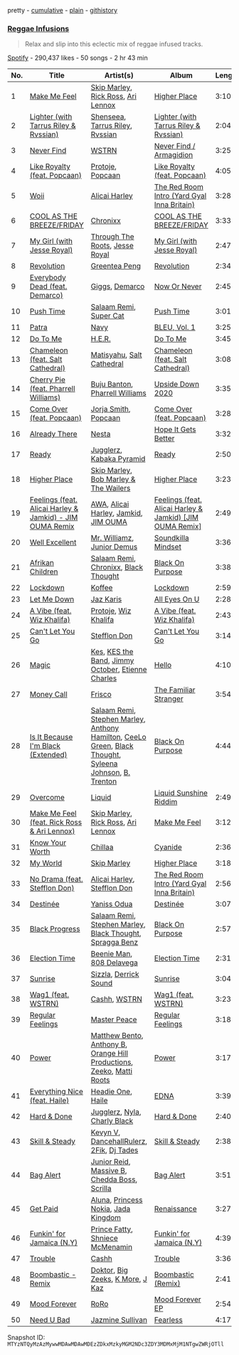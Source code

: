 pretty - [cumulative](/playlists/cumulative/37i9dQZF1DWSkkUxEhrBdF.md) - [plain](/playlists/plain/37i9dQZF1DWSkkUxEhrBdF) - [githistory](https://github.githistory.xyz/mackorone/spotify-playlist-archive/blob/main/playlists/plain/37i9dQZF1DWSkkUxEhrBdF)

### [Reggae Infusions](https://open.spotify.com/playlist/37i9dQZF1DWSkkUxEhrBdF)

> Relax and slip into this eclectic mix of reggae infused tracks.

[Spotify](https://open.spotify.com/user/spotify) - 290,437 likes - 50 songs - 2 hr 43 min

| No. | Title | Artist(s) | Album | Length |
|---|---|---|---|---|
| 1 | [Make Me Feel](https://open.spotify.com/track/7AMZspzuS0GTepZu4EBc9f) | [Skip Marley](https://open.spotify.com/artist/4ryoUS0W8qXokfMxrlJt6O), [Rick Ross](https://open.spotify.com/artist/1sBkRIssrMs1AbVkOJbc7a), [Ari Lennox](https://open.spotify.com/artist/1vaQ6v3pOFxAIrFoPrAcom) | [Higher Place](https://open.spotify.com/album/3LrRzezQmsqxC2eyqVvdAr) | 3:10 |
| 2 | [Lighter \(with Tarrus Riley & Rvssian\)](https://open.spotify.com/track/1AAkIj1NSdpaoOZYctGnrg) | [Shenseea](https://open.spotify.com/artist/1OFOShsIbhy1l5x73yuVyB), [Tarrus Riley](https://open.spotify.com/artist/4frHO7KPcfMjhnVdIMJ98c), [Rvssian](https://open.spotify.com/artist/1fctva4kpRbg2k3v7kwRuS) | [Lighter \(with Tarrus Riley & Rvssian\)](https://open.spotify.com/album/11FhJslAwiGqGYP2TLOVBq) | 2:04 |
| 3 | [Never Find](https://open.spotify.com/track/3XdmxkGq16K3L1VcKChi57) | [WSTRN](https://open.spotify.com/artist/5nSAh3wlH7VaqpnkiMjzDs) | [Never Find / Armagidion](https://open.spotify.com/album/2L9yHTn8KvFuPKvMvPGAET) | 3:25 |
| 4 | [Like Royalty \(feat\. Popcaan\)](https://open.spotify.com/track/4ezz5XTWn8PPTuDagSM8pH) | [Protoje](https://open.spotify.com/artist/7BGR8y1VZAWK2oR4zD9COr), [Popcaan](https://open.spotify.com/artist/62DmErcU7dqZbJaDqwsqzR) | [Like Royalty \(feat\. Popcaan\)](https://open.spotify.com/album/1vRu5xDjU8UI01GFdvWrnP) | 4:05 |
| 5 | [Woii](https://open.spotify.com/track/10J8eHB9Yajz8NODmjpjvt) | [Alicai Harley](https://open.spotify.com/artist/4HIgMgldxGG0v8nSDWJrnh) | [The Red Room Intro \(Yard Gyal Inna Britain\)](https://open.spotify.com/album/0x2r34IBmG1VXaOZK7TRTH) | 3:28 |
| 6 | [COOL AS THE BREEZE/FRIDAY](https://open.spotify.com/track/68Hl1nI7Ico8cgwkBtA9Fg) | [Chronixx](https://open.spotify.com/artist/2oZcMYiKpjaA2Et5mU3RPP) | [COOL AS THE BREEZE/FRIDAY](https://open.spotify.com/album/6q8ljQkUDzmBIrEqqXIB8m) | 3:33 |
| 7 | [My Girl \(with Jesse Royal\)](https://open.spotify.com/track/7aoFX5COiBtWVtPrICoIPN) | [Through The Roots](https://open.spotify.com/artist/3kXFPAfFzG0LrudmtGM6Yc), [Jesse Royal](https://open.spotify.com/artist/4aXUVIuNCDbLoRAYfuVDi1) | [My Girl \(with Jesse Royal\)](https://open.spotify.com/album/7oJPNVO1uedU2le7WqIFFq) | 2:47 |
| 8 | [Revolution](https://open.spotify.com/track/3FkhhQ3raWD4sMZBttYqzq) | [Greentea Peng](https://open.spotify.com/artist/5z9wLR0RGBcWMXr4fCZW0K) | [Revolution](https://open.spotify.com/album/1e6ABIXpYwNkTzaaJ5SHD0) | 2:34 |
| 9 | [Everybody Dead \(feat\. Demarco\)](https://open.spotify.com/track/5lBbcqyb8yJ0XRYF6Dw8tb) | [Giggs](https://open.spotify.com/artist/3S0tlB4fE7ChxI2pWz8Xip), [Demarco](https://open.spotify.com/artist/0af5VM6xubf8EXKvoG35x6) | [Now Or Never](https://open.spotify.com/album/5REuIeh4EBrkU0Nrz3n5jT) | 2:45 |
| 10 | [Push Time](https://open.spotify.com/track/4qeMtlPANjhEHKWm3VhmyK) | [Salaam Remi](https://open.spotify.com/artist/0rlS0SzVFk8BoiAW0fGBbN), [Super Cat](https://open.spotify.com/artist/7hHDN8REbPLpv46ROortOM) | [Push Time](https://open.spotify.com/album/0hG4yN1bfY9KhQcnUTQSDG) | 3:01 |
| 11 | [Patra](https://open.spotify.com/track/6NABMkgjXgSbJvSmX0qg46) | [Navy](https://open.spotify.com/artist/5lcuEyOhY94UGnsCgzTFao) | [BLEU, Vol\. 1](https://open.spotify.com/album/3latFGBYveRAfvYRDIVDYe) | 3:25 |
| 12 | [Do To Me](https://open.spotify.com/track/0CmQgwV3Bmzh9nZb9TNVEI) | [H.E.R.](https://open.spotify.com/artist/3Y7RZ31TRPVadSFVy1o8os) | [Do To Me](https://open.spotify.com/album/6b9SrV7fOCmUubzvBQvRVg) | 3:45 |
| 13 | [Chameleon \(feat\. Salt Cathedral\)](https://open.spotify.com/track/0DcmjBeZnsf97sdVsTgqIk) | [Matisyahu](https://open.spotify.com/artist/5eyMzR1hYiEZtN2c9ly2kw), [Salt Cathedral](https://open.spotify.com/artist/1HhSYZFNNPTTZuOlSfZUJP) | [Chameleon \(feat\. Salt Cathedral\)](https://open.spotify.com/album/5z0NKs8Nb8dAPfZywEJjAi) | 3:08 |
| 14 | [Cherry Pie \(feat\. Pharrell Williams\)](https://open.spotify.com/track/5qEkTgdOkGbGiy00IPuEFo) | [Buju Banton](https://open.spotify.com/artist/4wLAjfeqAsV66AocWNcowA), [Pharrell Williams](https://open.spotify.com/artist/2RdwBSPQiwcmiDo9kixcl8) | [Upside Down 2020](https://open.spotify.com/album/0gZau2nRsooGhfgul60N4l) | 3:35 |
| 15 | [Come Over \(feat\. Popcaan\)](https://open.spotify.com/track/58mtgcQVZ56NgWHKsN94nD) | [Jorja Smith](https://open.spotify.com/artist/1CoZyIx7UvdxT5c8UkMzHd), [Popcaan](https://open.spotify.com/artist/62DmErcU7dqZbJaDqwsqzR) | [Come Over \(feat\. Popcaan\)](https://open.spotify.com/album/6sYqQ3Pem0Ml376lKx545S) | 3:28 |
| 16 | [Already There](https://open.spotify.com/track/7pWE9Saa0N4wUZZXBZPZVY) | [Nesta](https://open.spotify.com/artist/0TWVX68OyQscge2TZzChPx) | [Hope It Gets Better](https://open.spotify.com/album/7p9pChA6KBpvqq8En6bE9B) | 3:32 |
| 17 | [Ready](https://open.spotify.com/track/6VDgMJdCeStxNkwBr6AQB3) | [Jugglerz](https://open.spotify.com/artist/5dM0ApSI0k1TcOseiik0sY), [Kabaka Pyramid](https://open.spotify.com/artist/10p1CDVyRIkR2ybAu7SbVH) | [Ready](https://open.spotify.com/album/4vDMTgy7svuDfJK5nXHPtu) | 2:50 |
| 18 | [Higher Place](https://open.spotify.com/track/6jQB97LaIftgb81KhkisXl) | [Skip Marley](https://open.spotify.com/artist/4ryoUS0W8qXokfMxrlJt6O), [Bob Marley & The Wailers](https://open.spotify.com/artist/2QsynagSdAqZj3U9HgDzjD) | [Higher Place](https://open.spotify.com/album/3LrRzezQmsqxC2eyqVvdAr) | 3:23 |
| 19 | [Feelings \(feat\. Alicai Harley & Jamkid\) \- JIM OUMA Remix](https://open.spotify.com/track/5VhyyFcqviM5GP4tyyvTaM) | [AWA](https://open.spotify.com/artist/0dR988NNn8lrFhXTOxyJfZ), [Alicai Harley](https://open.spotify.com/artist/4HIgMgldxGG0v8nSDWJrnh), [Jamkid](https://open.spotify.com/artist/1AXqKV1nhx3eMcHzD5pNVx), [JIM OUMA](https://open.spotify.com/artist/0Q7lBZA5qBXAvkSVS4Ytt7) | [Feelings \(feat\. Alicai Harley & Jamkid\) \[JIM OUMA Remix\]](https://open.spotify.com/album/0PLR56CJlrhyskk6UCye6M) | 2:49 |
| 20 | [Well Excellent](https://open.spotify.com/track/2Hx9cYkT5WGVEwx0CgZluk) | [Mr\. Williamz](https://open.spotify.com/artist/3iL52u3kr14P6cTpB0VuEs), [Junior Demus](https://open.spotify.com/artist/5IFrtFQVF41xZVKgfCtnlj) | [Soundkilla Mindset](https://open.spotify.com/album/43b7p4ETTf4892gZ3UmO8K) | 3:36 |
| 21 | [Afrikan Children](https://open.spotify.com/track/4c8z56rvgeuTfJ7Pm9XGeE) | [Salaam Remi](https://open.spotify.com/artist/0rlS0SzVFk8BoiAW0fGBbN), [Chronixx](https://open.spotify.com/artist/2oZcMYiKpjaA2Et5mU3RPP), [Black Thought](https://open.spotify.com/artist/6DJEUXZm0e2rAohdoZ5Voo) | [Black On Purpose](https://open.spotify.com/album/5lFtGwlHH9ek0vfIeNXg4E) | 3:38 |
| 22 | [Lockdown](https://open.spotify.com/track/0izUjTuDrUy2FgQOSRALSU) | [Koffee](https://open.spotify.com/artist/1gWjcmBsveEYMxOZ0VRi32) | [Lockdown](https://open.spotify.com/album/0tJs3Wig9YBdDG8jGKeLq6) | 2:59 |
| 23 | [Let Me Down](https://open.spotify.com/track/7FomypRpFKzSIBOX338U4P) | [Jaz Karis](https://open.spotify.com/artist/4rDcfb3TEWyx0BKdzKG24I) | [All Eyes On U](https://open.spotify.com/album/2umS0zGMtYWdzitt9wwqqg) | 2:28 |
| 24 | [A Vibe \(feat\. Wiz Khalifa\)](https://open.spotify.com/track/6gkepFIH72ZdSIAjtvS7ZV) | [Protoje](https://open.spotify.com/artist/7BGR8y1VZAWK2oR4zD9COr), [Wiz Khalifa](https://open.spotify.com/artist/137W8MRPWKqSmrBGDBFSop) | [A Vibe \(feat\. Wiz Khalifa\)](https://open.spotify.com/album/6bTB8c23Zg98mJNN5wx5bw) | 2:43 |
| 25 | [Can't Let You Go](https://open.spotify.com/track/5YmPSElBlLt0Yy1zPOUGqi) | [Stefflon Don](https://open.spotify.com/artist/2ExGrw6XpbtUAJHTLtUXUD) | [Can't Let You Go](https://open.spotify.com/album/3x7XvqGzt8oR9Gm0x4r2wV) | 3:14 |
| 26 | [Magic](https://open.spotify.com/track/2md0a0rA0bpwS45hy6suj4) | [Kes](https://open.spotify.com/artist/7E6r9S8qCRfZVCjF1A8do6), [KES the Band](https://open.spotify.com/artist/1dghdU4VhWh2b4BMf3scHH), [Jimmy October](https://open.spotify.com/artist/7ymbjgoFo1FSdcVCKjxQUn), [Etienne Charles](https://open.spotify.com/artist/4JykHd21q5YnsKDekqnqD3) | [Hello](https://open.spotify.com/album/3pIpTzmFJulw4vtUQ3oEQA) | 4:10 |
| 27 | [Money Call](https://open.spotify.com/track/4GOHRjfZXRZDHkv6RRMNcq) | [Frisco](https://open.spotify.com/artist/1AKNroq6zJX4DlJaA0dcKw) | [The Familiar Stranger](https://open.spotify.com/album/2wIVGAaTdqqc7OsOkCUfih) | 3:54 |
| 28 | [Is It Because I'm Black \(Extended\)](https://open.spotify.com/track/4u73Jz0oUWodHCW4HIqJo2) | [Salaam Remi](https://open.spotify.com/artist/0rlS0SzVFk8BoiAW0fGBbN), [Stephen Marley](https://open.spotify.com/artist/0CIwCGmQMqHqiblnZlFia1), [Anthony Hamilton](https://open.spotify.com/artist/2DzRMyWgjuMbYvt5BLbpCo), [CeeLo Green](https://open.spotify.com/artist/5nLYd9ST4Cnwy6NHaCxbj8), [Black Thought](https://open.spotify.com/artist/6DJEUXZm0e2rAohdoZ5Voo), [Syleena Johnson](https://open.spotify.com/artist/1lE6SEy8f84Zhjvp7r8yTD), [B\. Trenton](https://open.spotify.com/artist/61MrlHthfjJXkkdegGOrvh) | [Black On Purpose](https://open.spotify.com/album/5lFtGwlHH9ek0vfIeNXg4E) | 4:44 |
| 29 | [Overcome](https://open.spotify.com/track/6UhuL6GiU6A24AS7uZwogh) | [Liquid](https://open.spotify.com/artist/3Hg4YYMKR6fMvkBj6SBuPo) | [Liquid Sunshine Riddim](https://open.spotify.com/album/0szSNcsmxpS4FhwVuuJkf8) | 2:49 |
| 30 | [Make Me Feel \(feat\. Rick Ross & Ari Lennox\)](https://open.spotify.com/track/683pmH1N542FzPKKvs0Aqs) | [Skip Marley](https://open.spotify.com/artist/4ryoUS0W8qXokfMxrlJt6O), [Rick Ross](https://open.spotify.com/artist/1sBkRIssrMs1AbVkOJbc7a), [Ari Lennox](https://open.spotify.com/artist/1vaQ6v3pOFxAIrFoPrAcom) | [Make Me Feel](https://open.spotify.com/album/5debgHMJNijFtEvXbR6LS0) | 3:12 |
| 31 | [Know Your Worth](https://open.spotify.com/track/215G1JMk2keJwZDGbDipB5) | [Chillaa](https://open.spotify.com/artist/5vUrBWaEq2yr4OgnEpOJHB) | [Cyanide](https://open.spotify.com/album/33kvQqrm25RLUv1c68lFFd) | 2:36 |
| 32 | [My World](https://open.spotify.com/track/3acMAUnwxMKfuXIt3SNqDw) | [Skip Marley](https://open.spotify.com/artist/4ryoUS0W8qXokfMxrlJt6O) | [Higher Place](https://open.spotify.com/album/3LrRzezQmsqxC2eyqVvdAr) | 3:18 |
| 33 | [No Drama \(feat\. Stefflon Don\)](https://open.spotify.com/track/5IwPk4BR6mHHtutEFaWtSi) | [Alicai Harley](https://open.spotify.com/artist/4HIgMgldxGG0v8nSDWJrnh), [Stefflon Don](https://open.spotify.com/artist/2ExGrw6XpbtUAJHTLtUXUD) | [The Red Room Intro \(Yard Gyal Inna Britain\)](https://open.spotify.com/album/0x2r34IBmG1VXaOZK7TRTH) | 2:56 |
| 34 | [Destinée](https://open.spotify.com/track/7gZ2bijt8bdXqHa846b3W9) | [Yaniss Odua](https://open.spotify.com/artist/4DIUpxntUKirdKs79Cpjrl) | [Destinée](https://open.spotify.com/album/6zkB1pBwzHuRUlsRtBqgqD) | 3:07 |
| 35 | [Black Progress](https://open.spotify.com/track/5E9iIUkJfw9z1IrUkThMbK) | [Salaam Remi](https://open.spotify.com/artist/0rlS0SzVFk8BoiAW0fGBbN), [Stephen Marley](https://open.spotify.com/artist/0CIwCGmQMqHqiblnZlFia1), [Black Thought](https://open.spotify.com/artist/6DJEUXZm0e2rAohdoZ5Voo), [Spragga Benz](https://open.spotify.com/artist/2RUW6D53228zMHAXjaQI8f) | [Black On Purpose](https://open.spotify.com/album/5lFtGwlHH9ek0vfIeNXg4E) | 2:57 |
| 36 | [Election Time](https://open.spotify.com/track/5wBauhWmIU3IbThhEl05zg) | [Beenie Man](https://open.spotify.com/artist/4L3GTE04bW5N7azA9QPhjA), [808 Delavega](https://open.spotify.com/artist/3dPuXCO7uQLHphYgFzUXCJ) | [Election Time](https://open.spotify.com/album/3QyJ6rtQyRluGQKo8a6lRS) | 2:31 |
| 37 | [Sunrise](https://open.spotify.com/track/6s2oKDMKjbJy2Jq5q3Iej6) | [Sizzla](https://open.spotify.com/artist/72T7x96EAqN2UWvAgobYfv), [Derrick Sound](https://open.spotify.com/artist/6K2wSa8g588RRkVb0ZPkqo) | [Sunrise](https://open.spotify.com/album/4eZqd5GZGYhX98s7Z8ciG3) | 3:04 |
| 38 | [Wag1 \(feat\. WSTRN\)](https://open.spotify.com/track/3ewnXMFcLUCoYkWvxsUA5K) | [Cashh](https://open.spotify.com/artist/1CTdJErNqnCWNwtxJmleua), [WSTRN](https://open.spotify.com/artist/5nSAh3wlH7VaqpnkiMjzDs) | [Wag1 \(feat\. WSTRN\)](https://open.spotify.com/album/3A7uzh4630SBNb4nUfhrz5) | 3:23 |
| 39 | [Regular Feelings](https://open.spotify.com/track/2T6Dh7NJFqxsIqY2kR01dR) | [Master Peace](https://open.spotify.com/artist/4GNHtO2iEJ09r4JNTlqnO9) | [Regular Feelings](https://open.spotify.com/album/5mdHED7haw2lEssZMGjikQ) | 3:18 |
| 40 | [Power](https://open.spotify.com/track/2LiIsHtBfKGEEdqGI8rxca) | [Matthew Bento](https://open.spotify.com/artist/1lz8mmm4zJ07PO9sgaNjdY), [Anthony B](https://open.spotify.com/artist/7Lij2ZLJJQOfGojVR3Wmqa), [Orange Hill Productions](https://open.spotify.com/artist/151jcpHFIGIuCFuyzBlzAU), [Zeeko](https://open.spotify.com/artist/6H1vOlDzWIDHEGiGQKyREh), [Matti Roots](https://open.spotify.com/artist/7pwS9nfrHRpGrE2F7xz6FB) | [Power](https://open.spotify.com/album/4aMCCyhZdPoXWh3yeAjQPB) | 3:17 |
| 41 | [Everything Nice \(feat\. Haile\)](https://open.spotify.com/track/7rPAWXc1miqF6AeJ5U0nMA) | [Headie One](https://open.spotify.com/artist/6UCQYrcJ6wab6gnQ89OJFh), [Haile](https://open.spotify.com/artist/48Zl8yw6YhIsymNwvNMlnM) | [EDNA](https://open.spotify.com/album/0fq4uzIIA44Bkw0fCQ5KAU) | 3:39 |
| 42 | [Hard & Done](https://open.spotify.com/track/50ZQ13cDPuFaSXfWdPwa5n) | [Jugglerz](https://open.spotify.com/artist/5dM0ApSI0k1TcOseiik0sY), [Nyla](https://open.spotify.com/artist/4VZY0nxYMSNotbS7WjNVQy), [Charly Black](https://open.spotify.com/artist/5sK8BsvyDl4TFA6KaBf8or) | [Hard & Done](https://open.spotify.com/album/2mdQ5xNL2QOBniNeHrhIDY) | 2:40 |
| 43 | [Skill & Steady](https://open.spotify.com/track/65dhZDMJ4eifxYqJjERBFW) | [Kevyn V](https://open.spotify.com/artist/3Ny44fCQVoy3gEwdyMqAUu), [DancehallRulerz](https://open.spotify.com/artist/7vKTly2ufzt1vPBUKvuuDh), [2Fik](https://open.spotify.com/artist/3TmucDSfk9ChMNebAXrYyO), [Dj Tades](https://open.spotify.com/artist/1zkwng6zki0lHoikDdfsHf) | [Skill & Steady](https://open.spotify.com/album/4hOYiwVEgniVVhVSC1Sflg) | 2:38 |
| 44 | [Bag Alert](https://open.spotify.com/track/6HFqBbXr8AmRZ8gpEAAk7x) | [Junior Reid](https://open.spotify.com/artist/0qPUDOVD0aYR2lmCilnscs), [Massive B](https://open.spotify.com/artist/36fJ2Mx3ktclhSlBbsUbFY), [Chedda Boss](https://open.spotify.com/artist/71Jv72IogW8lsFMr5GEG0z), [Scrilla](https://open.spotify.com/artist/58e1DU63g4ro3Ei0Nv0ieV) | [Bag Alert](https://open.spotify.com/album/14ZaLzBc24E2pNPP9sdEei) | 3:51 |
| 45 | [Get Paid](https://open.spotify.com/track/6fjjjC1Swt5bxEdkXH8DFr) | [Aluna](https://open.spotify.com/artist/5ITI6SEoUZMIXXkzCfr4oE), [Princess Nokia](https://open.spotify.com/artist/6lay1nwbE6hTx1jivysUAL), [Jada Kingdom](https://open.spotify.com/artist/2FgooFaZzZy6PUyJImk0kG) | [Renaissance](https://open.spotify.com/album/0cFJfTwmx4KOM9zEy9i2nB) | 3:27 |
| 46 | [Funkin' for Jamaica \(N.Y\)](https://open.spotify.com/track/6XJEE7OcTFmgS6IoAv7Jcc) | [Prince Fatty](https://open.spotify.com/artist/2KQRgrZISaDwQNpiLUTAnr), [Shniece McMenamin](https://open.spotify.com/artist/44odrjJUepZctaUDynBx8E) | [Funkin' for Jamaica \(N.Y\)](https://open.spotify.com/album/6bZGq8U9h9iLqaSb39lLrj) | 4:39 |
| 47 | [Trouble](https://open.spotify.com/track/3OuLmkQmyawqrMAC3w5Wjt) | [Cashh](https://open.spotify.com/artist/1CTdJErNqnCWNwtxJmleua) | [Trouble](https://open.spotify.com/album/4YALDeVXSEaWeqe9hHax86) | 3:36 |
| 48 | [Boombastic \- Remix](https://open.spotify.com/track/5sBg78mRFIU6RNIz68WSqe) | [Doktor](https://open.spotify.com/artist/39Oq22GIYJKzgCbCDbOnRl), [Big Zeeks](https://open.spotify.com/artist/1Vu6ENs1kZxIXu3AVsPfxz), [K More](https://open.spotify.com/artist/4UKS4Oy01hi0BkmFulT5LM), [J Kaz](https://open.spotify.com/artist/2hON2XzN5pQVjggGRTdEr4) | [Boombastic \(Remix\)](https://open.spotify.com/album/7r33xJoTInXGWmv4hZ3134) | 2:41 |
| 49 | [Mood Forever](https://open.spotify.com/track/5O66ltnew3GTXTvMFaK3tv) | [RoRo](https://open.spotify.com/artist/4AuHHsxMRVg7bXSgvlrAff) | [Mood Forever EP](https://open.spotify.com/album/6sIctZXhBIDn7yG3kgwzD9) | 2:54 |
| 50 | [Need U Bad](https://open.spotify.com/track/0Ri0LzOMJmqi9HGZE5cRYV) | [Jazmine Sullivan](https://open.spotify.com/artist/7gSjFKpVmDgC2MMsnN8CYq) | [Fearless](https://open.spotify.com/album/2V99Z0aZgSK6XTbh19UYTU) | 4:17 |

Snapshot ID: `MTYzNTQyMzAzMywwMDAwMDAwMDEzZDkxMzkyMGM2NDc3ZDY3MDMxMjM1NTgwZWRjOTll`

